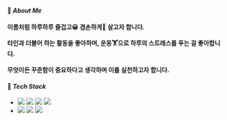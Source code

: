 #### 🚀 _About Me_
<h4>
이름처럼 하루하루 즐겁고😀 겸손하게🙏 살고자 합니다.<br><br>
타인과 더불어 하는 활동을 좋아하며, 운동🏋으로 하루의 스트레스를 푸는 걸 좋아합니다.<br><br> 
무엇이든 꾸준함이 중요하다고 생각하며 이를 실천하고자 합니다. 
</h4>

#### 📝 _Tech Stack_

- <div>
    <img src="https://img.shields.io/badge/Spring-6DB33F?style=flat-square&logo=Spring&logoColor=white"/>
    <img src="https://img.shields.io/badge/Spring Boot-6DB33F?style=flat-square&logo=Spring Boot&logoColor=white"/>
    <img src="https://img.shields.io/badge/Android-3DDC84?style=flat-square&logo=Android&logoColor=white"/>
    <img src="https://img.shields.io/badge/MongoDB-47A248?style=flat-square&logo=MongoDB&logoColor=white"/>
  </div>
- <div>
    <img src="https://img.shields.io/badge/MariaDB-003545?style=flat-square&logo=MariaDB&logoColor=white"/>
    <img src="https://img.shields.io/badge/Slack-4A154B?style=flat-square&logo=Slack&logoColor=white"/>
    <img src="https://img.shields.io/badge/MySQL-4479A1?style=flat-square&logo=MySQL&logoColor=white"/>
  </div>